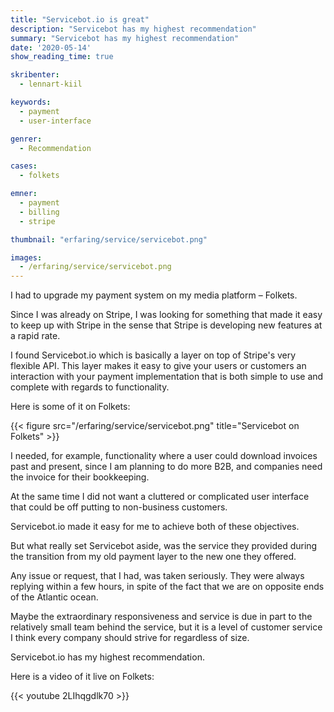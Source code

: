 ```yaml
---
title: "Servicebot.io is great"
description: "Servicebot has my highest recommendation"
summary: "Servicebot has my highest recommendation"
date: '2020-05-14'
show_reading_time: true

skribenter:
  - lennart-kiil

keywords:
  - payment
  - user-interface

genrer:
  - Recommendation

cases:
  - folkets

emner:
  - payment
  - billing
  - stripe

thumbnail: "erfaring/service/servicebot.png"

images:
  - /erfaring/service/servicebot.png
---
```




I had to upgrade my payment system on my media platform – Folkets.

Since I was already on Stripe, I was looking for something that made it easy to keep up with Stripe in the sense that Stripe is developing new features at a rapid rate.

I found Servicebot.io which is basically a layer on top of Stripe's very flexible API. This layer makes it easy to give your users or customers an interaction with your payment implementation that is both simple to use and complete with regards to functionality.

Here is some of it on Folkets:

{{< figure src="/erfaring/service/servicebot.png" title="Servicebot on Folkets" >}}

I needed, for example, functionality where a user could download invoices past and present, since I am planning to do more B2B, and companies need the invoice for their bookkeeping.

At the same time I did not want a cluttered or complicated user interface that could be off putting to non-business customers.

Servicebot.io made it easy for me to achieve both of these objectives.

But what really set Servicebot aside, was the service they provided during the transition from my old payment layer to the new one they offered.

Any issue or request, that I had, was taken seriously. They were always replying within a few hours, in spite of the fact that we are on opposite ends of the Atlantic ocean.

Maybe the extraordinary responsiveness and service is due in part to the relatively small team behind the service, but it is a level of customer service I think every company should strive for regardless of size.

Servicebot.io has my highest recommendation.

Here is a video of it live on Folkets:

{{< youtube 2LIhqgdlk70 >}}
